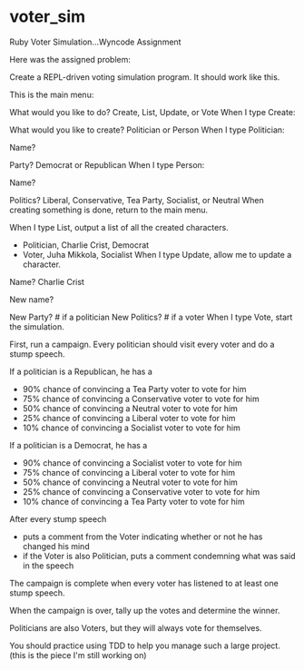 voter_sim
=========

Ruby Voter Simulation...Wyncode Assignment

Here was the assigned problem:

Create a REPL-driven voting simulation program. It should work like this.

This is the main menu:

What would you like to do? Create, List, Update, or Vote
When I type Create:

What would you like to create? Politician or Person
When I type Politician:

Name?

Party? Democrat or Republican
When I type Person:

Name?

Politics? Liberal, Conservative, Tea Party, Socialist, or Neutral
When creating something is done, return to the main menu.

When I type List, output a list of all the created characters.

* Politician, Charlie Crist, Democrat
* Voter, Juha Mikkola, Socialist
When I type Update, allow me to update a character.

Name?
Charlie Crist

New name?

New Party?    # if a politician
New Politics? # if a voter
When I type Vote, start the simulation.

First, run a campaign. Every politician should visit every voter and do a stump speech.

If a politician is a Republican, he has a
- 90% chance of convincing a Tea Party voter to vote for him
- 75% chance of convincing a Conservative voter to vote for him
- 50% chance of convincing a Neutral voter to vote for him
- 25% chance of convincing a Liberal voter to vote for him
- 10% chance of convincing a Socialist voter to vote for him


If a politician is a Democrat, he has a
- 90% chance of convincing a Socialist voter to vote for him
- 75% chance of convincing a Liberal voter to vote for him
- 50% chance of convincing a Neutral voter to vote for him
- 25% chance of convincing a Conservative voter to vote for him
- 10% chance of convincing a Tea Party voter to vote for him


After every stump speech
- puts a comment from the Voter indicating whether or not he has changed his mind
- if the Voter is also Politician, puts a comment condemning what was said in the speech


The campaign is complete when every voter has listened to at least one stump speech.

When the campaign is over, tally up the votes and determine the winner.

Politicians are also Voters, but they will always vote for themselves.

You should practice using TDD to help you manage such a large project. (this is the piece I'm still working on)
